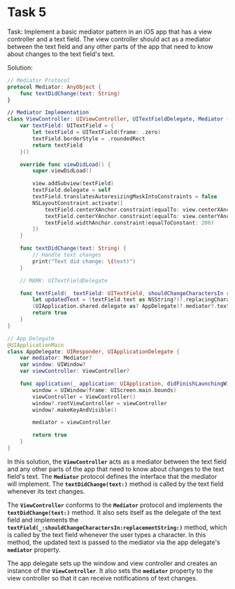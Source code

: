 # Task 5

Task: Implement a basic mediator pattern in an iOS app that has a view
controller and a text field. The view controller should act as a mediator
between the text field and any other parts of the app that need to know about
changes to the text field's text.

Solution:

```swift
// Mediator Protocol
protocol Mediator: AnyObject {
    func textDidChange(text: String)
}

// Mediator Implementation
class ViewController: UIViewController, UITextFieldDelegate, Mediator {
    var textField: UITextField = {
        let textField = UITextField(frame: .zero)
        textField.borderStyle = .roundedRect
        return textField
    }()

    override func viewDidLoad() {
        super.viewDidLoad()

        view.addSubview(textField)
        textField.delegate = self
        textField.translatesAutoresizingMaskIntoConstraints = false
        NSLayoutConstraint.activate([
            textField.centerXAnchor.constraint(equalTo: view.centerXAnchor),
            textField.centerYAnchor.constraint(equalTo: view.centerYAnchor),
            textField.widthAnchor.constraint(equalToConstant: 200)
        ])
    }

    func textDidChange(text: String) {
        // Handle text changes
        print("Text did change: \(text)")
    }

    // MARK: UITextFieldDelegate

    func textField(_ textField: UITextField, shouldChangeCharactersIn range: NSRange, replacementString string: String) -> Bool {
        let updatedText = (textField.text as NSString?)?.replacingCharacters(in: range, with: string) ?? ""
        (UIApplication.shared.delegate as? AppDelegate)?.mediator?.textDidChange(text: updatedText)
        return true
    }
}

// App Delegate
@UIApplicationMain
class AppDelegate: UIResponder, UIApplicationDelegate {
    var mediator: Mediator?
    var window: UIWindow?
    var viewController: ViewController?

    func application(_ application: UIApplication, didFinishLaunchingWithOptions launchOptions: [UIApplication.LaunchOptionsKey: Any]?) -> Bool {
        window = UIWindow(frame: UIScreen.main.bounds)
        viewController = ViewController()
        window?.rootViewController = viewController
        window?.makeKeyAndVisible()

        mediator = viewController

        return true
    }
}
```

In this solution, the **`ViewController`** acts as a mediator between the text
field and any other parts of the app that need to know about changes to the text
field's text. The **`Mediator`** protocol defines the interface that the
mediator will implement. The **`textDidChange(text:)`** method is called by the
text field whenever its text changes.

The **`ViewController`** conforms to the **`Mediator`** protocol and implements
the **`textDidChange(text:)`** method. It also sets itself as the delegate of
the text field and implements the
**`textField(_:shouldChangeCharactersIn:replacementString:)`** method, which is
called by the text field whenever the user types a character. In this method,
the updated text is passed to the mediator via the app delegate's **`mediator`**
property.

The app delegate sets up the window and view controller and creates an instance
of the **`ViewController`**. It also sets the **`mediator`** property to the
view controller so that it can receive notifications of text changes.
